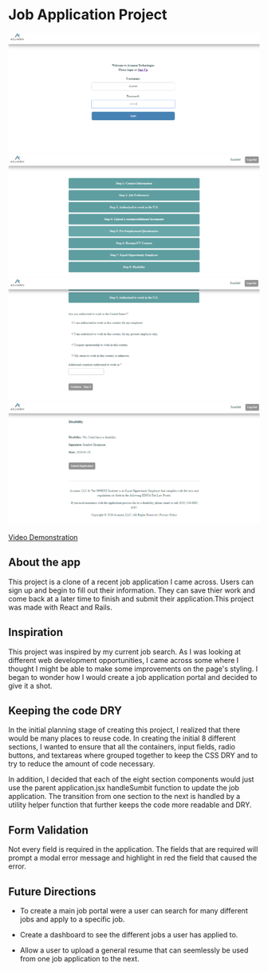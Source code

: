 # Job Application Project


![sample image](1cropped.png)
![sample image](5cropped.png)
![sample image](11cropped.png)
![sample image](18cropped.png)

[Video Demonstration](https://m.youtube.com/watch?v=gUvvFsa4EVk)

## About the app

  This project is a clone of a recent job application I came across. Users can sign up and begin to fill out their information. They can save thier work and come back at a later time to finish and submit their application.This project was made with React and Rails.

## Inspiration

  This project was inspired by my current job search. As I was looking at different web development opportunities, I came across some where I thought I might be able to make some improvements on the page's styling. I began to wonder how I would create a job application portal and decided to give it a shot.


## Keeping the code DRY

  In the initial planning stage of creating this project, I realized that there would be many places to reuse code. In creating the initial 8  different sections, I wanted to ensure that all the containers, input fields, radio buttons, and textareas where grouped together to keep the  CSS DRY and to try to reduce the amount of code necessary. 

  In addition, I decided that each of the eight section components would just use the parent application.jsx handleSumbit function to update the job application. The transition from one section to the next is handled by a utility helper function that further keeps the code more readable and DRY.
		
## Form Validation

   Not every field is required in the application. The fields that are required will prompt a modal error message and highlight in red the field that caused the error. 

## Future Directions

  - To create a main job portal were a user can search for many different jobs and apply to a specific job.

  - Create a dashboard to see the different jobs a user has applied to.

  - Allow a user to upload a general resume that can seemlessly be used from one job application to the next.
	  
